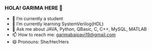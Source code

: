 ### HOLA! GARIMA HERE 👋

- 🔭 I’m currently a student
- 🌱 I’m currently learning SystemVerilog(HDL)
- 💬 Ask me about JAVA, Python, QBasic, C, C++, MySQL, MATLAB
- 📫 How to reach me: [garimabajpayi19@gmail.com](mailto:garimabajpayi19@gmail.com) 
- 😄 Pronouns: She/Her/Hers

<!--
**garima19bajpayi/garima19bajpayi** is a ✨ _special_ ✨ repository because its `README.md` (this file) appears on your GitHub profile.

Here are some ideas to get you started:

- 🔭 I’m currently a student
- 🌱 I’m currently learning SystemVerilog(HDL)
- 🤔 I’m looking for help with Flutter Development
- 💬 Ask me about JAVA,Python,QBasic,C,C++,MySQL,MATLAB
- 📫 How to reach me:garimabajpayi19@gmail.com
- 😄 Pronouns: She/Her/Hers
- ⚡ Fun fact: Im a sucker for cleanliness XD!
-->
